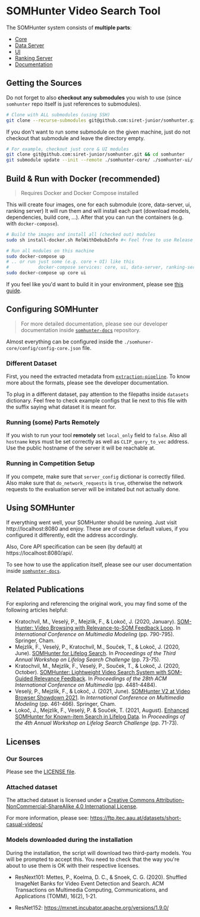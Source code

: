 # SOMHunter Video Search Tool

The SOMHunter system consists of **multiple parts**:
* [Core](https://github.com/siret-junior/somhunter-core)
* [Data Server](https://github.com/siret-junior/somhunter-data-server/) 
* [UI](https://github.com/siret-junior/somhunter-ui/)
* [Ranking Server](https://github.com/siret-junior/ranking-server/)
* [Documentation](https://github.com/siret-junior/somhunter-docs/)


## Getting the Sources
Do not forget to also **checkout any submodules** you wish to use (since `somhunter` repo itself is just references to submodules). 
```sh
# Clone with ALL submodules (using SSH)
git clone --recurse-submodules git@github.com:siret-junior/somhunter.git && cd somhunter
```
If you don't want to run some submodule on the given machine, just do not checkout that submodule and leave the directory empty.
```sh
# For example, checkout just core & UI modules
git clone git@github.com:siret-junior/somhunter.git && cd somhunter
git submodule update --init --remote ./somhunter-core/ ./somhunter-ui/
```

## **Build & Run with Docker (recommended)**
> Requires Docker and Docker Compose installed

This will create four images, one for each submodule (core, data-server, ui, ranking server) It will run them and will install each part (download models, dependencies, build core, ...). After that you can run the containers (e.g. with `docker-compose`).
```sh
# Build the images and install all (checked out) modules 
sudo sh install-docker.sh RelWithDebubInfo #< Feel free to use Release or Debug build type as well

# Run all modules on this machine
sudo docker-compose up
# .. or run just some (e.g. core + UI) like this
#           docker-compose services: core, ui, data-server, ranking-server
sudo docker-compose up core ui

```
If you feel like you'd want to build it in your environment, please see [this guide](HOWTO-build-native.md).

## **Configuring SOMHunter**
> For more detailed documentation, please see our developer documentation inside [`somhunter-docs`](https://github.com/siret-junior/somhunter-docs) repository.

Almost everything can be configured inside the `./somhuner-core/config/config-core.json` file. 

### Different Dataset
First, you need the extracted metadata from [`extraction-pipeline`](https://github.com/siret-junior/extraction-pipeline). To know more about the formats, please see the developer documentation.

To plug in a different dataset, pay attention to the filepaths inside `datasets` dictionary. Feel free to check example configs that lie next to this file with the suffix saying what dataset it is meant for.

### Running (some) Parts Remotely
If you wish to run your tool **remotely** set `local_only` field to `false`. Also all `hostname` keys must be set correctly as well as `CLIP_query_to_vec` address. Use the public hostname of the server it will be reachable at.

### Running in Competition Setup
If you compete, make sure that `server_config` dictionar is correctly filled. Also make sure that `do_network_requests` is `true`, otherwise the network requests to the evaluation server will be imitated but not actually done.

## **Using SOMHunter**

If everything went well, your SOMHunter should be running. Just visit http://localhost:8080 and enjoy. These are of course default values, if you configured it differently, edit the address accordingly.

Also, Core API specification can be seen (by default) at https://localhost:8080/api/.

To see how to use the application itself, please see our user documentation inside [`somhunter-docs`](https://github.com/siret-junior/somhunter-docs).

## Related Publications
For exploring and referencing the original work, you may find some of
the following articles helpful:

- Kratochvíl, M., Veselý, P., Mejzlík, F., & Lokoč, J.
  (2020, January).
  [SOM-Hunter: Video Browsing with Relevance-to-SOM Feedback Loop](https://link.springer.com/chapter/10.1007/978-3-030-37734-2_71).
  In *International Conference on Multimedia Modeling* (pp. 790-795). Springer, Cham.
- Mejzlík, F., Veselý, P., Kratochvíl, M., Souček, T., & Lokoč, J.
  (2020, June).
  [SOMHunter for Lifelog Search](https://dl.acm.org/doi/abs/10.1145/3379172.3391727).
  In *Proceedings of the Third Annual Workshop on Lifelog Search Challenge* (pp. 73-75).
- Kratochvil, M., Mejzlík, F., Veselý, P., Souček, T., & Lokoč, J. 
  (2020, October). 
  [SOMHunter: Lightweight Video Search System with SOM-Guided Relevance Feedback](https://dl.acm.org/doi/10.1145/3394171.3414542). 
  In *Proceedings of the 28th ACM International Conference on Multimedia* (pp. 4481-4484).
- Veselý, P., Mejzlík, F., & Lokoč, J. 
  (2021, June). 
  [SOMHunter V2 at Video Browser Showdown 2021](https://link.springer.com/chapter/10.1007/978-3-030-67835-7_45). 
  In *International Conference on Multimedia Modeling* (pp. 461-466). Springer, Cham.
 - Lokoč, J., Mejzlík, F., Veselý, P. & Souček, T.
  (2021, August).
  [Enhanced SOMHunter for Known-item Search in Lifelog Data](https://dl.acm.org/doi/10.1145/3463948.3469074).
  In *Proceedings of the 4th Annual Workshop on Lifelog Search Challenge* (pp. 71-73).
  
    

## Licenses
### Our Sources
Please see the [LICENSE file](LICENSE). 

### Attached dataset
The attached dataset is licensed under a [Creative Commons Attribution-NonCommercial-ShareAlike 4.0 International License](https://creativecommons.org/licenses/by-nc-sa/4.0/).

For more information, please see:
https://ftp.itec.aau.at/datasets/short-casual-videos/

### Models downloaded during the installation
During the installation, the script will download two third-party models. You will be prompted to accept this. You need to check that the way you're about to use them is OK with their respective licenses.

- ResNext101:
Mettes, P., Koelma, D. C., & Snoek, C. G. (2020). Shuffled ImageNet Banks for Video Event Detection and Search. ACM Transactions on Multimedia Computing, Communications, and Applications (TOMM), 16(2), 1-21.

- ResNet152: 
https://mxnet.incubator.apache.org/versions/1.9.0/
